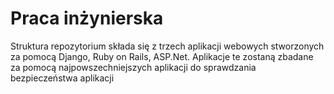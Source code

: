 # Praca inżynierska
Struktura repozytorium składa się z trzech aplikacji webowych stworzonych za pomocą Django, Ruby on Rails, ASP.Net. Aplikacje te zostaną zbadane za pomocą najpowszechniejszych aplikacji do sprawdzania bezpieczeństwa aplikacji
